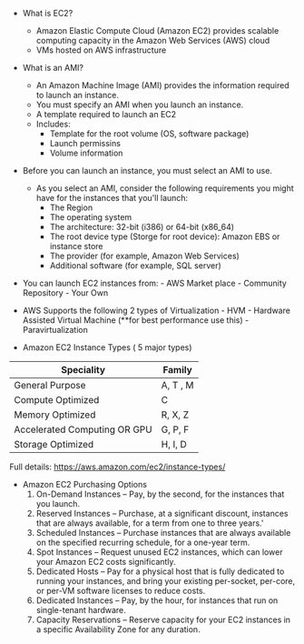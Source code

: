 * What is EC2?
   - Amazon Elastic Compute Cloud (Amazon EC2) provides scalable computing capacity in the Amazon Web Services (AWS) cloud
   - VMs hosted on AWS infrastructure 
   
* What is an AMI?
    - An Amazon Machine Image (AMI) provides the information required to launch an instance. 
    - You must specify an AMI when you launch an instance.
    - A template required to launch an EC2
    - Includes:
        - Template for the root volume (OS, software package)
        - Launch permissins
        - Volume information
        
* Before you can launch an instance, you must select an AMI to use. 
    - As you select an AMI, consider the following requirements you might have for the instances that you'll launch:
         - The Region
         - The operating system
         - The architecture: 32-bit (i386) or 64-bit (x86_64)
         - The root device type (Storge for root device): Amazon EBS or instance store
         - The provider (for example, Amazon Web Services)
         - Additional software (for example, SQL server)
 
      
* You can launch EC2 instances from:
      - AWS Market place
      - Community Repository
      - Your Own
  
* AWS Supports the following 2 types of Virtualization
      - HVM - Hardware Assisted Virtual Machine (**for best performance use this)
      - Paravirtualization 
            
 * Amazon EC2 Instance Types ( 5 major types)
 
 | Speciality | Family | 
 |------------|--------|
 | General Purpose | A, T , M | 
 | Compute Optimized | C |
 | Memory Optimized | R, X, Z |
 | Accelerated Computing OR GPU | G, P, F |
 | Storage Optimized | H, I, D |
 
 Full details: https://aws.amazon.com/ec2/instance-types/
 
 * Amazon EC2 Purchasing Options 
    1. On-Demand Instances – Pay, by the second, for the instances that you launch.
    2. Reserved Instances – Purchase, at a significant discount, instances that are always available, for a term from one to three years.'
    3. Scheduled Instances – Purchase instances that are always available on the specified recurring schedule, for a one-year term.
    4. Spot Instances – Request unused EC2 instances, which can lower your Amazon EC2 costs significantly.
    5. Dedicated Hosts – Pay for a physical host that is fully dedicated to running your instances, and bring your existing per-socket, per-core, or per-VM software licenses to reduce costs.
    6. Dedicated Instances – Pay, by the hour, for instances that run on single-tenant hardware.
    7. Capacity Reservations – Reserve capacity for your EC2 instances in a specific Availability Zone for any duration.
            
 
 
